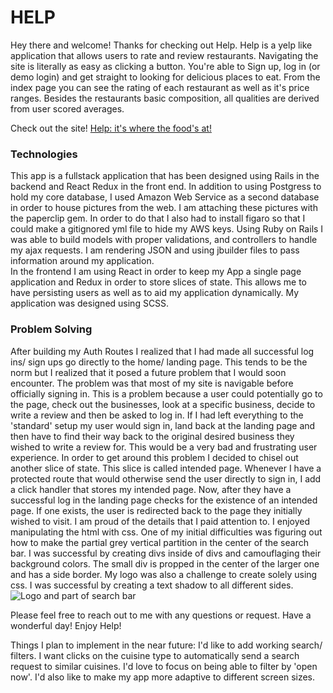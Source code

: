 # HELP

Hey there and welcome! Thanks for checking out Help. Help is a yelp like application that allows users to rate and review restaurants. Navigating the site is literally as easy as clicking a button. You're able to Sign up, log in (or demo login) and get straight to looking for delicious places to eat. From the index page you can see the rating of each restaurant as well as it's price ranges. Besides the restaurants basic composition, all qualities are derived from user scored averages.

Check out the site! [Help: it's where the food's at!](http://www.corey-ladovsky-help.club/#/)

### Technologies

This app is a fullstack application that has been designed using Rails in the backend and React Redux in the front end.
In addition to using Postgress to hold my core database, I used Amazon Web Service as a second database in order to house pictures from the web. I am attaching these pictures with the paperclip gem. In order to do that I also had to install figaro so that I could make a gitignored yml file to hide my AWS keys.
Using Ruby on Rails I was able to build models with proper validations, and controllers to handle my ajax requests. I am rendering JSON and using jbuilder files to pass information around my application.  
In the frontend I am using React in order to keep my App a single page application and Redux in order to store slices of state. This allows me to have persisting users as well as to aid my application dynamically. My application was designed using SCSS.

### Problem Solving

After building my Auth Routes I realized that I had made all successful log ins/ sign ups go directly to the home/ landing page. This tends to be the norm but I realized that it posed a future problem that I would soon encounter. The problem was that most of my site is navigable before officially signing in. This is a problem because a user could potentially go to the page, check out the businesses, look at a specific business, decide to write a review and then be asked to log in. If I had left everything to the 'standard' setup my user would sign in, land back at the landing page and then have to find their way back to the original desired business they wished to write a review for. This would be a very bad and frustrating user experience.
In order to get around this problem I decided to chisel out another slice of state. This slice is called intended page. Whenever I have a protected route that would otherwise send the user directly to sign in, I add a click handler that stores my intended page. Now, after they have a successful log in the landing page checks for the existence of an intended page. If one exists, the user is redirected back to the page they initially wished to visit.
I am proud of the details that I paid attention to. I enjoyed manipulating the html with css. One of my initial difficulties was figuring out how to make the partial grey vertical partition in the center of the search bar. I was successful by creating divs inside of divs and camouflaging their background colors. The small div is propped in the center of the larger one and has a side border. My logo was also a challenge to create solely using css. I was successful by creating a text shadow to all different sides.
![Logo and part of search bar](https://github.com/coreyladovsky/help/blob/master/app/assets/images/logo_and_bar.png)

Please feel free to reach out to me with any questions or request. Have a wonderful day! Enjoy Help!


Things I plan to implement in the near future: I'd like to add working search/ filters. I want clicks on the cuisine type to automatically send a search request to similar cuisines. I'd love to focus on being able to filter by 'open now'.
I'd also like to make my app more adaptive to different screen sizes.
